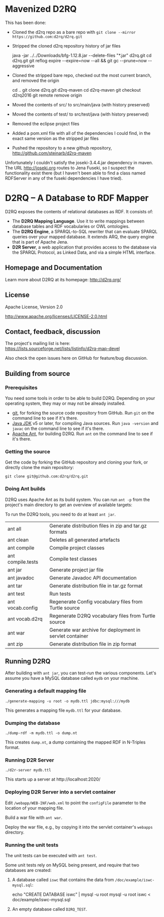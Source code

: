 # Mavenized D2RQ

This has been done:
* Cloned the d2rq repo as a bare repo with ```git clone --mirror https://github.com:d2rq/d2rq.git```
* Stripped the cloned d2rq repository history of jar files

    java -jar ../../Downloads/bfg-1.12.8.jar --delete-files "*.jar" d2rq.git
    cd d2rq.git
    git reflog expire --expire=now --all && git gc --prune=now --aggressive

* Cloned the stripped bare repo, checked out the most current branch, and removed the origin

    cd ..
    git clone d2rq.git d2rq-maven
    cd d2rq-maven
    git checkout d2rq2016
    git remote remove origin

* Moved the contents of src/ to src/main/java (with history preserved)
* Moved the contents of test/ to src/test/java (with history preserved)
* Removed the eclipse project files
* Added a pom.xml file with all of the dependencies I could find, in the exact same version as the stripped jar files
* Pushed the repository to a new github repository, http://github.com/steinarb/d2rq-maven

Unfortunately I couldn't satisfy the joseki-3.4.4.jar dependency in maven. The URL http://joseki.org routes to Jena Fuseki, so I suspect the functionality exist there (but I haven't been able to find a class named RDFServer in any of the fuseki dependencies I have tried).

# D2RQ – A Database to RDF Mapper

D2RQ exposes the contents of relational databases as RDF. It consists of:

* The **D2RQ Mapping Language**. Use it to write mappings between database tables and RDF vocabularies or OWL ontologies.
* The **D2RQ Engine**, a SPARQL-to-SQL rewriter that can evaluate SPARQL queries over your mapped database. It extends ARQ, the query engine that is part of Apache Jena.
* **D2R Server**, a web application that provides access to the database via the SPARQL Protocol, as Linked Data, and via a simple HTML interface.

## Homepage and Documentation

Learn more about D2RQ at its homepage: http://d2rq.org/

## License

Apache License, Version 2.0

http://www.apache.org/licenses/LICENSE-2.0.html

## Contact, feedback, discussion

The project's mailing list is here:
https://lists.sourceforge.net/lists/listinfo/d2rq-map-devel

Also check the open issues here on GitHub for feature/bug discussion.

## Building from source

### Prerequisites

You need some tools in order to be able to build D2RQ. Depending on your operating system, they may or may not be already installed.

* [git](http://git-scm.com/), for forking the source code repository from GitHub. Run `git` on the command line to see if it's there.
* [Java JDK](http://www.oracle.com/technetwork/java/javase/downloads/index.html) v5 or later, for compiling Java sources. Run `java -version` and `javac` on the command line to see if it's there.
* [Apache Ant](http://ant.apache.org/), for building D2RQ. Run `ant` on the command line to see if it's there.

### Getting the source

Get the code by forking the GitHub repository and cloning your fork, or directly clone the main repository:

```git clone git@github.com:d2rq/d2rq.git```

### Doing Ant builds

D2RQ uses Apache Ant as its build system. You can run `ant -p` from the project's main directory to get an overview of available targets:

To run the D2RQ tools, you need to do at least `ant jar`.

<table>
<tr><td>ant all</td><td>Generate distribution files in zip and tar.gz formats</td></tr>
<tr><td>ant clean</td><td>Deletes all generated artefacts</td></tr>
<tr><td>ant compile</td><td>Compile project classes</td></tr>
<tr><td>ant compile.tests</td><td>Compile test classes</td></tr>
<tr><td>ant jar</td><td>Generate project jar file</td></tr>
<tr><td>ant javadoc</td><td>Generate Javadoc API documentation</td></tr>
<tr><td>ant tar</td><td>Generate distribution file in tar.gz format</td></tr>
<tr><td>ant test</td><td>Run tests</td></tr>
<tr><td>ant vocab.config</td><td>Regenerate Config vocabulary files from Turtle source</td></tr>
<tr><td>ant vocab.d2rq</td><td>Regenerate D2RQ vocabulary files from Turtle source</td></tr>
<tr><td>ant war</td><td>Generate war archive for deployment in servlet container</td></tr>
<tr><td>ant zip</td><td>Generate distribution file in zip format</td></tr>
</table>

## Running D2RQ

After building with `ant jar`, you can test-run the various components. Let's assume you have a MySQL database called `mydb` on your machine.

### Generating a default mapping file

```./generate-mapping -u root -o mydb.ttl jdbc:mysql:///mydb```

This generates a mapping file `mydb.ttl` for your database.

### Dumping the database

```./dump-rdf -m mydb.ttl -o dump.nt```

This creates `dump.nt`, a dump containing the mapped RDF in N-Triples format.

### Running D2R Server

```./d2r-server mydb.ttl```

This starts up a server at http://localhost:2020/

### Deploying D2R Server into a servlet container

Edit `/webapp/WEB-INF/web.xml` to point the `configFile` parameter to the location of your mapping file.

Build a war file with `ant war`.

Deploy the war file, e.g., by copying it into the servlet container's `webapps` directory.

### Running the unit tests

The unit tests can be executed with `ant test`.

Some unit tests rely on MySQL being present, and require that two databases are created:

1. A database called `iswc` that contains the data from `/doc/example/iswc-mysql.sql`:

    echo "CREATE DATABASE iswc" | mysql -u root
    mysql -u root iswc < doc/example/iswc-mysql.sql

2. An empty database called `D2RQ_TEST`.
